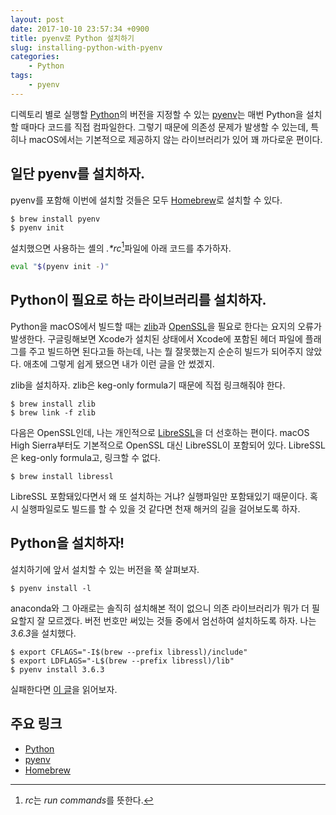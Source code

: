 ```yaml
---
layout: post
date: 2017-10-10 23:57:34 +0900
title: pyenv로 Python 설치하기
slug: installing-python-with-pyenv
categories:
    - Python
tags:
    - pyenv
---
```


디렉토리 별로 실행할 [Python]의 버전을 지정할 수 있는 [pyenv]는 매번 Python을 설치할 때마다 코드를 직접 컴파일한다. 그렇기 때문에 의존성 문제가 발생할 수 있는데, 특히나 macOS에서는 기본적으로 제공하지 않는 라이브러리가 있어 꽤 까다로운 편이다.

## 일단 pyenv를 설치하자.

pyenv를 포함해 이번에 설치할 것들은 모두 [Homebrew]로 설치할 수 있다.

```terminal
$ brew install pyenv
$ pyenv init
```

설치했으면 사용하는 셸의 *.\*rc*[^1]파일에 아래 코드를 추가하자.

```sh
eval "$(pyenv init -)"
```

## Python이 필요로 하는 라이브러리를 설치하자.

Python을 macOS에서 빌드할 때는 [zlib]과 [OpenSSL](https://www.openssl.org)을 필요로 한다는 요지의 오류가 발생한다. 구글링해보면 Xcode가 설치된 상태에서 Xcode에 포함된 헤더 파일에 플래그를 주고 빌드하면 된다고들 하는데, 나는 뭘 잘못했는지 순순히 빌드가 되어주지 않았다. 애초에 그렇게 쉽게 됐으면 내가 이런 글을 안 썼겠지.

zlib을 설치하자. zlib은 keg-only formula기 때문에 직접 링크해줘야 한다.

```terminal
$ brew install zlib
$ brew link -f zlib
```

다음은 OpenSSL인데, 나는 개인적으로 [LibreSSL]을 더 선호하는 편이다. macOS High Sierra부터도 기본적으로 OpenSSL 대신 LibreSSL이 포함되어 있다. LibreSSL은 keg-only formula고, 링크할 수 없다.

```terminal
$ brew install libressl
```

LibreSSL 포함돼있다면서 왜 또 설치하는 거냐? 실행파일만 포함돼있기 때문이다. 혹시 실행파일로도 빌드를 할 수 있을 것 같다면 천재 해커의 길을 걸어보도록 하자.

## Python을 설치하자!

설치하기에 앞서 설치할 수 있는 버전을 쭉 살펴보자.

```terminal
$ pyenv install -l
```

anaconda와 그 아래로는 솔직히 설치해본 적이 없으니 의존 라이브러리가 뭐가 더 필요할지 잘 모르겠다. 버전 번호만 써있는 것들 중에서 엄선하여 설치하도록 하자. 나는 *3.6.3*을 설치했다.

```terminal
$ export CFLAGS="-I$(brew --prefix libressl)/include"
$ export LDFLAGS="-L$(brew --prefix libressl)/lib"
$ pyenv install 3.6.3
```

실패한다면 [이 글](https://github.com/pyenv/pyenv/wiki/Common-build-problems)을 읽어보자.

## 주요 링크

- [Python]
- [pyenv]
- [Homebrew]


[^1]: *rc*는 *run commands*를 뜻한다.

[Python]: https://www.python.org
[pyenv]: https://github.com/pyenv/pyenv
[Homebrew]: https://brew.sh
[zlib]: https://zlib.net
[LibreSSL]: https://www.libressl.org
